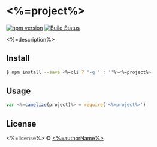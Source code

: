 # <%=project%>
[![npm version](https://img.shields.io/npm/v/<%=project%>.svg)](https://npmjs.org/package/<%=project%>)
[![Build Status](https://travis-ci.org/<%=username%>/<%=project%>.svg?branch=master)](https://travis-ci.org/<%=username%>/<%=project%>)

<%=description%>

## Install

```sh
$ npm install --save <%=cli ? '-g ' : ''%><%=project%>
```

## Usage

```js
var <%=camelize(project)%> = require('<%=project%>')
```

## License

<%=license%> © [<%=authorName%>](<%=authorUrl%>)
